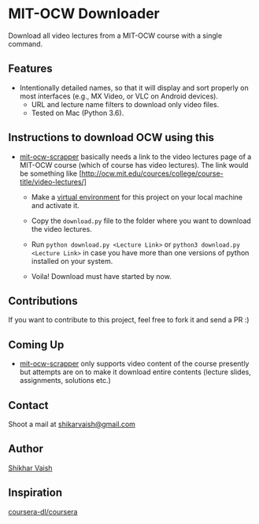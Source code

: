 
# MIT-OCW Downloader

Download all video lectures from a MIT-OCW course with a single command.

## Features

* Intentionally detailed names, so that it will display and sort properly
    on most interfaces (e.g., MX Video, or VLC on Android devices).
  * URL and lecture name filters to download only video files.
  * Tested on Mac (Python 3.6).

## Instructions to download OCW using this

* [mit-ocw-scrapper][1] basically needs a link to the video lectures page of a MIT-OCW course
    (which of course has video lectures). The link would be something like [<http://ocw.mit.edu/cources/college/course-title/video-lectures/]> 

  * Make a [virtual environment][4] for this project on your local machine and activate it.
  
  * Copy the ```download.py``` file to the folder where you want to download the video lectures.
  
  * Run ```python download.py <Lecture Link>``` or ```python3 download.py <Lecture Link>``` in case you have more than one versions of python installed on your system.  
  
  * Voila! Download must have started by now.
  
## Contributions

   If you want to contribute to this project, feel free to fork it and send a PR :)

## Coming Up

* [mit-ocw-scrapper][1] only supports video content of the course presently
  but attempts are on to make it download entire contents (lecture slides, assignments, solutions etc.)

## Contact  

  Shoot a mail at shikarvaish@gmail.com
  
## Author

  [Shikhar Vaish][2]

## Inspiration

  [coursera-dl/coursera][3]

[1]: https://github.com/shikharvaish28/mit-ocw-scrapper
[2]: https://shikharvaish.me
[3]: https://github.com/coursera-dl/coursera
[4]: https://www.pythonforbeginners.com/basics/how-to-use-python-virtualenv/

